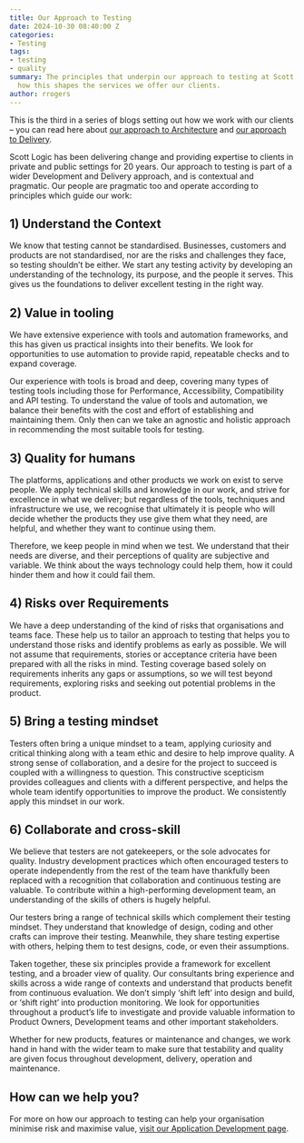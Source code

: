 ```yaml
---
title: Our Approach to Testing
date: 2024-10-30 08:40:00 Z
categories:
- Testing
tags:
- testing
- quality
summary: The principles that underpin our approach to testing at Scott Logic, and
  how this shapes the services we offer our clients.
author: rrogers
---
```


This is the third in a series of blogs setting out how we work with our clients – you can read here about [our approach to Architecture](https://blog.scottlogic.com/2024/10/15/our-approach-to-architecture.html) and [our approach to Delivery](https://blog.scottlogic.com/2024/10/23/our-approach-to-delivery.html).

Scott Logic has been delivering change and providing expertise to clients in private and public settings for 20 years. Our approach to testing is part of a wider Development and Delivery approach, and is contextual and pragmatic. Our people are pragmatic too and operate according to principles which guide our work:

## 1) Understand the Context

We know that testing cannot be standardised. Businesses, customers and products are not standardised, nor are the risks and challenges they face, so testing shouldn’t be either. We start any testing activity by developing an understanding of the technology, its purpose, and the people it serves. This gives us the foundations to deliver excellent testing in the right way.

## 2) Value in tooling

We have extensive experience with tools and automation frameworks, and this has given us practical insights into their benefits. We look for opportunities to use automation to provide rapid, repeatable checks and to expand coverage.

Our experience with tools is broad and deep, covering many types of testing tools including those for Performance, Accessibility, Compatibility and API testing. To understand the value of tools and automation, we balance their benefits with the cost and effort of establishing and maintaining them. Only then can we take an agnostic and holistic approach in recommending the most suitable tools for testing.

## 3) Quality for humans

The platforms, applications and other products we work on exist to serve people. We apply technical skills and knowledge in our work, and strive for excellence in what we deliver; but regardless of the tools, techniques and infrastructure we use, we recognise that ultimately it is people who will decide whether the products they use give them what they need, are helpful, and whether they want to continue using them.

Therefore, we keep people in mind when we test. We understand that their needs are diverse, and their perceptions of quality are subjective and variable. We think about the ways technology could help them, how it could hinder them and how it could fail them.

## 4) Risks over Requirements

We have a deep understanding of the kind of risks that organisations and teams face. These help us to tailor an approach to testing that helps you to understand those risks and identify problems as early as possible. We will not assume that requirements, stories or acceptance criteria have been prepared with all the risks in mind. Testing coverage based solely on requirements inherits any gaps or assumptions, so we will test beyond requirements, exploring risks and seeking out potential problems in the product.

## 5) Bring a testing mindset

Testers often bring a unique mindset to a team, applying curiosity and critical thinking along with a team ethic and desire to help improve quality. A strong sense of collaboration, and a desire for the project to succeed is coupled with a willingness to question. This constructive scepticism provides colleagues and clients with a different perspective, and helps the whole team identify opportunities to improve the product. We consistently apply this mindset in our work.

## 6) Collaborate and cross-skill

We believe that testers are not gatekeepers, or the sole advocates for quality. Industry development practices which often encouraged testers to operate independently from the rest of the team have thankfully been replaced with a recognition that collaboration and continuous testing are valuable. To contribute within a high-performing development team, an understanding of the skills of others is hugely helpful.

Our testers bring a range of technical skills which complement their testing mindset. They understand that knowledge of design, coding and other crafts can improve their testing. Meanwhile, they share testing expertise with others, helping them to test designs, code, or even their assumptions.

Taken together, these six principles provide a framework for excellent testing, and a broader view of quality. Our consultants bring experience and skills across a wide range of contexts and understand that products benefit from continuous evaluation. We don’t simply ‘shift left’ into design and build, or ‘shift right’ into production monitoring. We look for opportunities throughout a product’s life to investigate and provide valuable information to Product Owners, Development teams and other important stakeholders.

Whether for new products, features or maintenance and changes, we work hand in hand with the wider team to make sure that testability and quality are given focus throughout development, delivery, operation and maintenance.

## How can we help you?

For more on how our approach to testing can help your organisation minimise risk and maximise value, [visit our Application Development page](https://www.scottlogic.com/what-we-do/application-development).